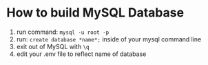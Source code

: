 # How to build MySQL Database

1. run command: ```mysql -u root -p```
2. run: ```create database *name*;``` inside of your mysql command line 
3. exit out of MySQL with ```\q```
4. edit your .env file to reflect name of database



